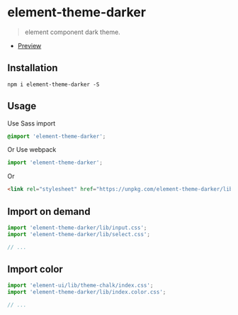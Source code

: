 # element-theme-darker

> element component dark theme.

 - [Preview](https://dongwei1125.github.io/theme-dark)

## Installation

```shell
npm i element-theme-darker -S
```

## Usage

Use Sass import

```css
@import 'element-theme-darker';
```

Or Use webpack

```javascript
import 'element-theme-darker';
```

Or

```html
<link rel="stylesheet" href="https://unpkg.com/element-theme-darker/lib/index.css">
```

##  Import on demand

```javascript
import 'element-theme-darker/lib/input.css';
import 'element-theme-darker/lib/select.css';

// ...
```

##  Import color

```javascript
import 'element-ui/lib/theme-chalk/index.css';
import 'element-theme-darker/lib/index.color.css';

// ...
```
